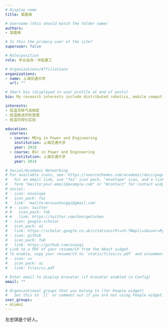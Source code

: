 ```yaml
---
# Display name
title: 邹震峰

# Username (this should match the folder name)
authors:
- 邹震峰

# Is this the primary user of the site?
superuser: false

# Role/position
role: 毕业去向：中船重工

# Organizations/Affiliations
organizations:
- name: 上海交通大学
  url: ""

# Short bio (displayed in user profile at end of posts)
bio: My research interests include distributed robotics, mobile computing and programmable matter.

interests:
- 低温流体气液相变
- 低温推进剂热管理
- 低温可视化实验

education:
  courses:
  - course: MEng in Power and Engineering
    institution: 上海交通大学
    year: 2018
  - course: BSc in Power and Engineering
    institution: 上海交通大学
    year: 2014

# Social/Academic Networking
# For available icons, see: https://sourcethemes.com/academic/docs/page-builder/#icons
#   For an email link, use "fas" icon pack, "envelope" icon, and a link in the
#   form "mailto:your-email@example.com" or "#contact" for contact widget.
# social:
# - icon: envelope
#   icon_pack: fas
#   link: 'mailto:mrzuozhongqi@gmail.com'
# # - icon: twitter
# #   icon_pack: fab
# #   link: https://twitter.com/GeorgeCushen
# - icon: google-scholar
#   icon_pack: ai
#   link: https://scholar.google.co.uk/citations?hl=zh-TW&pli=1&user=RySh-W8AAAAJ
# - icon: github
#   icon_pack: fab
#   link: https://github.com/zuozqi
# Link to a PDF of your resume/CV from the About widget.
# To enable, copy your resume/CV to `static/files/cv.pdf` and uncomment the lines below.
# - icon: cv
#   icon_pack: ai
#   link: files/cv.pdf

# Enter email to display Gravatar (if Gravatar enabled in Config)
email: ""

# Organizational groups that you belong to (for People widget)
#   Set this to `[]` or comment out if you are not using People widget.
user_groups:
- Alumni
---
```


左忠琪是个好人。
